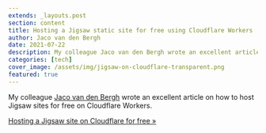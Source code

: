 ```yaml
---
extends: _layouts.post
section: content
title: Hosting a Jigsaw static site for free using Cloudflare Workers
author: Jaco van den Bergh
date: 2021-07-22
description: My colleague Jaco van den Bergh wrote an excellent article on how to host Jigsaw sites for free on Cloudflare Workers.
categories: [tech]
cover_image: /assets/img/jigsaw-on-cloudflare-transparent.png
featured: true
---
```


My colleague [Jaco van den Bergh](https://blogh.bergh.tech/about) wrote an excellent article on how to host Jigsaw sites for free on Cloudflare Workers.

[Hosting a Jigsaw site on Cloudflare for free &raquo;](https://blogh.bergh.tech/blog/hosting-jigsaw-on-cloudflare)
